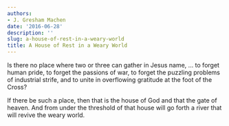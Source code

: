 ```yaml
---
authors:
- J. Gresham Machen
date: '2016-06-28'
description: ''
slug: a-house-of-rest-in-a-weary-world
title: A House of Rest in a Weary World
---
```

Is there no place where two or three can gather in Jesus name, … to forget human pride, to forget the passions of war, to forget the puzzling problems of industrial strife, and to unite in overflowing gratitude at the foot of the Cross?

If there be such a place, then that is the house of God and that the gate of heaven. And from under the threshold of that house will go forth a river that will revive the weary world.




